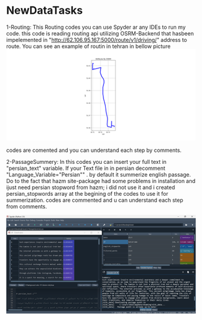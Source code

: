 # NewDataTasks

1-Routing:
This Routing codes you can use Spyder ar any IDEs to run my code. this code is reading routing api utilizing OSRM-Backend that hasbeen impelemented in "http://62.106.95.167:5000/route/v1/driving/" address to route.
You can see an example of routin in tehran in bellow picture
![alt text](https://github.com/Rjalalifar/NewDataTasks/blob/main/Images/RoutingResult.png)

codes are comented and you can understand each step by comments.

2-PassageSummery:
In this codes you can insert your full text in "persian_text" variable.
If your Text file in in persian decomment "Language_Variable="Persian"" . by default it summerize english passage.
Do to the fact that hazm site-package had some problems in installation and ijust need persian stopword from hazm; i did not use it and i created persian_stopwords array at the begining of the codes to use it for summerization.
codes are commented and u can understand each step from comments.

![alt text](https://github.com/Rjalalifar/NewDataTasks/blob/main/Images/SummaryResult.png)

